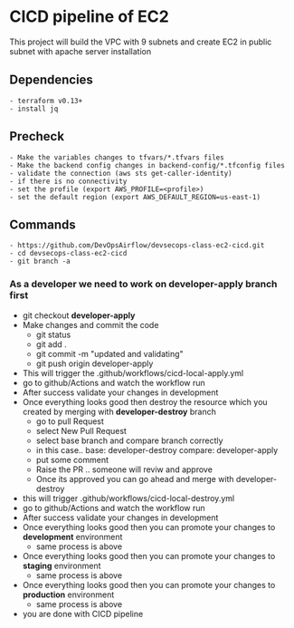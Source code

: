 # CICD pipeline of EC2

This project will build the VPC with 9 subnets and create EC2 in public subnet with apache server installation

## Dependencies

```
- terraform v0.13+
- install jq
```
## Precheck
```
- Make the variables changes to tfvars/*.tfvars files
- Make the backend config changes in backend-config/*.tfconfig files
- validate the connection (aws sts get-caller-identity)
- if there is no connectivity
- set the profile (export AWS_PROFILE=<profile>)
- set the default region (export AWS_DEFAULT_REGION=us-east-1)

```
## Commands
```
- https://github.com/DevOpsAirflow/devsecops-class-ec2-cicd.git
- cd devsecops-class-ec2-cicd
- git branch -a
```
### As a developer we need to work on developer-apply branch first
- git checkout <b>developer-apply</b>
- Make changes and commit the code 
  * git status
  * git add .
  * git commit -m "updated and validating"
  * git push origin developer-apply
- This will trigger the .github/workflows/cicd-local-apply.yml
- go to github/Actions and watch the workflow run
- After success validate your changes in development
- Once everything looks good then destroy the resource which you created by merging with <b>developer-destroy</b> branch
  * go to pull Request
  * select New Pull Request
  * select base branch and compare branch correctly
  * in this case.. base: developer-destroy compare: developer-apply
  * put some comment
  * Raise the PR .. someone will reviw and approve
  * Once its approved you can go ahead and merge with developer-destroy
- this will trigger .github/workflows/cicd-local-destroy.yml
- go to github/Actions and watch the workflow run
- After success validate your changes in development
- Once everything looks good then you can promote your changes to <b>development</b> environment
  * same process is above
- Once everything looks good then you can promote your changes to <b>staging</b> environment
  * same process is above
- Once everything looks good then you can promote your changes to <b>production</b> environment
  * same process is above
- you are done with CICD pipeline


